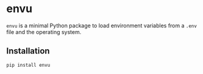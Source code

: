 # envu

`envu` is a minimal Python package to load environment variables from a `.env` file and the operating system.

## Installation

```sh
pip install envu
```
